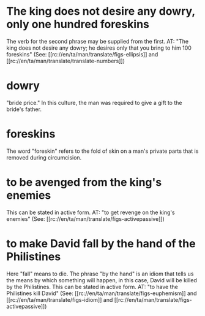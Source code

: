 # The king does not desire any dowry, only one hundred foreskins

The verb for the second phrase may be supplied from the first. AT: "The king does not desire any dowry; he desires only that you bring to him 100 foreskins" (See: [[rc://en/ta/man/translate/figs-ellipsis]] and [[rc://en/ta/man/translate/translate-numbers]])

# dowry

"bride price." In this culture, the man was required to give a gift to the bride's father.

# foreskins

The word "foreskin" refers to the fold of skin on a man's private parts that is removed during circumcision.

# to be avenged from the king's enemies

This can be stated in active form. AT: "to get revenge on the king's enemies" (See: [[rc://en/ta/man/translate/figs-activepassive]])

# to make David fall by the hand of the Philistines

Here "fall" means to die. The phrase "by the hand" is an idiom that tells us the means by which something will happen, in this case, David will be killed by the Philistines. This can be stated in active form. AT: "to have the Philistines kill David" (See: [[rc://en/ta/man/translate/figs-euphemism]] and [[rc://en/ta/man/translate/figs-idiom]] and [[rc://en/ta/man/translate/figs-activepassive]])